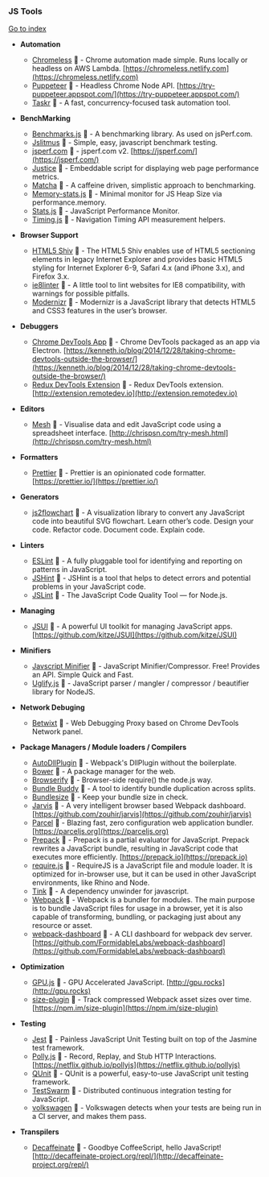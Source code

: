 ### JS Tools
[Go to index](https://github.com/cdleon/awesome-front-end#index)

- **Automation**

  * [Chromeless](https://github.com/graphcool/chromeless) :gift_heart: - Chrome automation made simple. Runs locally or headless on AWS Lambda. [https://chromeless.netlify.com](https://chromeless.netlify.com)
  * [Puppeteer](https://github.com/GoogleChrome/puppeteer) :gift_heart: - Headless Chrome Node API. [https://try-puppeteer.appspot.com/](https://try-puppeteer.appspot.com/)
  * [Taskr](https://github.com/lukeed/taskr) :gift_heart: - A fast, concurrency-focused task automation tool.

- **BenchMarking**

  * [Benchmarks.js](https://github.com/bestiejs/benchmark.js) :gift_heart: - A benchmarking library. As used on jsPerf.com.
  * [Jslitmus](https://github.com/broofa/jslitmus) :gift_heart: - Simple, easy, javascript benchmark testing.
  * [jsperf.com](https://github.com/jsperf/jsperf.com) :gift_heart: - jsperf.com v2. [https://jsperf.com/](https://jsperf.com/)
  * [Justice](https://github.com/okor/justice) :gift_heart: - Embeddable script for displaying web page performance metrics.
  * [Matcha](https://github.com/logicalparadox/matcha) :gift_heart: - A caffeine driven, simplistic approach to benchmarking.
  * [Memory-stats.js](https://github.com/paulirish/memory-stats.js) :gift_heart: - Minimal monitor for JS Heap Size via performance.memory.
  * [Stats.js](https://github.com/mrdoob/stats.js) :gift_heart: - JavaScript Performance Monitor.
  * [Timing.js](https://github.com/addyosmani/timing.js) :gift_heart: - Navigation Timing API measurement helpers.

- **Browser Support**

  * [HTML5 Shiv](https://github.com/afarkas/html5shiv) :gift_heart: - The HTML5 Shiv enables use of HTML5 sectioning elements in legacy Internet Explorer and provides basic HTML5 styling for Internet Explorer 6-9, Safari 4.x (and iPhone 3.x), and Firefox 3.x.
  * [ie8linter](https://github.com/israelidanny/ie8linter) :gift_heart: - A little tool to lint websites for IE8 compatibility, with warnings for possible pitfalls.
  * [Modernizr](https://github.com/modernizr/modernizr) :gift_heart: - Modernizr is a JavaScript library that detects HTML5 and CSS3 features in the user’s browser.

- **Debuggers**

  * [Chrome DevTools App](https://github.com/auchenberg/chrome-devtools-app) :gift_heart: - Chrome DevTools packaged as an app via Electron. [https://kenneth.io/blog/2014/12/28/taking-chrome-devtools-outside-the-browser/](https://kenneth.io/blog/2014/12/28/taking-chrome-devtools-outside-the-browser/)
  * [Redux DevTools Extension](https://github.com/zalmoxisus/redux-devtools-extension) :gift_heart: - Redux DevTools extension. [http://extension.remotedev.io](http://extension.remotedev.io)

- **Editors**

  * [Mesh](https://github.com/chrispsn/mesh) :gift_heart: - Visualise data and edit JavaScript code using a spreadsheet interface. [http://chrispsn.com/try-mesh.html](http://chrispsn.com/try-mesh.html)

- **Formatters**

  * [Prettier](https://github.com/prettier/prettier) :gift_heart: - Prettier is an opinionated code formatter. [https://prettier.io/](https://prettier.io/)

- **Generators**

  * [js2flowchart](https://github.com/Bogdan-Lyashenko/js-code-to-svg-flowchart) :gift_heart: - A visualization library to convert any JavaScript code into beautiful SVG flowchart. Learn other’s code. Design your code. Refactor code. Document code. Explain code.

- **Linters**

  * [ESLint](https://github.com/eslint/eslint) :gift_heart: - A fully pluggable tool for identifying and reporting on patterns in JavaScript.
  * [JSHint](https://github.com/jshint/jshint) :gift_heart: - JSHint is a tool that helps to detect errors and potential problems in your JavaScript code.
  * [JSLint](https://github.com/reid/node-jslint) :gift_heart: - The JavaScript Code Quality Tool — for Node.js.

- **Managing**

  * [JSUI](https://github.com/kitze/JSUI) :gift_heart: - A powerful UI toolkit for managing JavaScript apps. [https://github.com/kitze/JSUI](https://github.com/kitze/JSUI)

- **Minifiers**

  * [Javscript Minifier](http://javascript-minifier.com/) :gift_heart: - JavaScript Minifier/Compressor. Free! Provides an API. Simple Quick and Fast.
  * [Uglify.js](https://github.com/mishoo/UglifyJS) :gift_heart: - JavaScript parser / mangler / compressor / beautifier library for NodeJS.

- **Network Debuging**

  * [Betwixt](https://github.com/kdzwinel/betwixt) :gift_heart: - Web Debugging Proxy based on Chrome DevTools Network panel.

- **Package Managers / Module loaders / Compilers**

  * [AutoDllPlugin](https://github.com/asfktz/autodll-webpack-plugin) :gift_heart: - Webpack's DllPlugin without the boilerplate.
  * [Bower](https://github.com/bower/bower) :gift_heart: - A package manager for the web.
  * [Browserify](https://github.com/substack/node-browserify) :gift_heart: - Browser-side require() the node.js way.
  * [Bundle Buddy](https://github.com/samccone/bundle-buddy) :gift_heart: - A tool to identify bundle duplication across splits.
  * [Bundlesize](https://github.com/siddharthkp/bundlesize) :gift_heart: - Keep your bundle size in check.
  * [Jarvis](https://github.com/zouhir/jarvis) :gift_heart: - A very intelligent browser based Webpack dashboard. [https://github.com/zouhir/jarvis](https://github.com/zouhir/jarvis)
  * [Parcel](https://github.com/parcel-bundler/parcel) :gift_heart: - Blazing fast, zero configuration web application bundler. [https://parceljs.org](https://parceljs.org)
  * [Prepack](https://github.com/facebook/prepack) :gift_heart: - Prepack is a partial evaluator for JavaScript. Prepack rewrites a JavaScript bundle, resulting in JavaScript code that executes more efficiently. [https://prepack.io](https://prepack.io)
  * [require.js](https://github.com/requirejs/requirejs) :gift_heart: - RequireJS is a JavaScript file and module loader. It is optimized for in-browser use, but it can be used in other JavaScript environments, like Rhino and Node.
  * [Tink](https://github.com/npm/tink) :gift_heart: - A dependency unwinder for javascript.
  * [Webpack](https://github.com/webpack/webpack) :gift_heart: - Webpack is a bundler for modules. The main purpose is to bundle JavaScript files for usage in a browser, yet it is also capable of transforming, bundling, or packaging just about any resource or asset.
  * [webpack-dashboard](https://github.com/FormidableLabs/webpack-dashboard) :gift_heart: - A CLI dashboard for webpack dev server. [https://github.com/FormidableLabs/webpack-dashboard](https://github.com/FormidableLabs/webpack-dashboard)

- **Optimization**

  * [GPU.js](https://github.com/gpujs/gpu.js) :gift_heart: - GPU Accelerated JavaScript. [http://gpu.rocks](http://gpu.rocks)
  * [size-plugin](https://github.com/GoogleChromeLabs/size-plugin) :gift_heart: - Track compressed Webpack asset sizes over time. [https://npm.im/size-plugin](https://npm.im/size-plugin)

- **Testing**

  * [Jest](https://github.com/facebook/jest) :gift_heart: - Painless JavaScript Unit Testing built on top of the Jasmine test framework.
  * [Polly.js](https://github.com/Netflix/pollyjs) :gift_heart: - Record, Replay, and Stub HTTP Interactions. [https://netflix.github.io/pollyjs](https://netflix.github.io/pollyjs)
  * [QUnit](https://github.com/jquery/qunitjs.com) :gift_heart: - QUnit is a powerful, easy-to-use JavaScript unit testing framework.
  * [TestSwarm](https://github.com/jquery/testswarm) :gift_heart: - Distributed continuous integration testing for JavaScript.
  * [volkswagen](https://github.com/auchenberg/volkswagen) :gift_heart: - Volkswagen detects when your tests are being run in a CI server, and makes them pass.

- **Transpilers**

  * [Decaffeinate](https://github.com/decaffeinate/decaffeinate) :gift_heart: - Goodbye CoffeeScript, hello JavaScript! [http://decaffeinate-project.org/repl/](http://decaffeinate-project.org/repl/)
